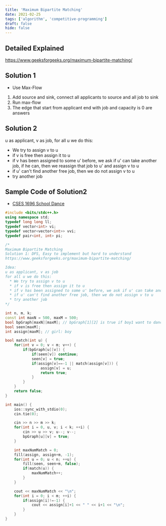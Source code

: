 ```yaml
---
title: 'Maximum Bipartite Matching'
date: 2021-02-25
tags: ['algorithm', 'competitive-programming']
draft: false
hide: false
---
```


## Detailed Explained
https://www.geeksforgeeks.org/maximum-bipartite-matching/

## Solution 1
* Use Max-Flow
1. Add source and sink, connect all applicants to source and all job to sink
2. Run max-flow
3. The edge that start from applicant end with job and capacity is 0 are answers

## Solution 2
u as applicant, v as job, for all u we do this:
* We try to assign v to u
* if v is free then assign it to u
* if v has been assigned to some u' before, we ask if u' can take another job, if he can, then we reassign that job to u' and assign v to u
* if u' can't find another free job, then we do not assign v to u
* try another job

## Sample Code of Solution2
* [CSES 1696 School Dance](https://cses.fi/problemset/task/1696/)
``` cpp
#include <bits/stdc++.h>
using namespace std;
typedef long long ll;
typedef vector<int> vi;
typedef vector<vector<int>> vvi;
typedef pair<int, int> pi;

/*
Maximum Bipartite Matching
Solution 1: DFS, Easy to implement but hard to understand
https://www.geeksforgeeks.org/maximum-bipartite-matching/

Idea:
u as applicant, v as job
for all u we do this:
  * We try to assign v to u
  * if v is free then assign it to u
  * if v has been assigned to some u' before, we ask if u' can take another job, if he can, then we reassign that job to u' and assign v to u
  * if u' can't find another free job, then we do not assign v to u
  * try another job
*/

int n, m, k;
const int maxN = 500, maxM = 500;
bool bpGraph[maxN][maxM]; // bpGraph[1][2] is true if boy1 want to dance with girl2
bool seen[maxM];
int assign[maxM]; // girl: boy

bool match(int u) {
    for(int v = 0; v < m; v++) {
        if(bpGraph[u][v]) {
            if(seen[v]) continue;
            seen[v] = true;
            if(assign[v]==-1 || match(assign[v])) {
                assign[v] = u;
                return true;
            }
        }
    }
    return false;
}

int main() {
    ios::sync_with_stdio(0); 
    cin.tie(0);

    cin >> n >> m >> k;
    for(int i = 0, u, v; i < k; ++i) {
        cin >> u >> v; u--; v--;
        bpGraph[u][v] = true;
    }

    int maxNumMatch = 0;
    fill(assign, assign+m, -1);
    for(int u = 0; u < n; ++u) {
        fill(seen, seen+m, false);
        if(match(u)) {
            maxNumMatch++;
        }
    } 

    cout << maxNumMatch << "\n";
    for(int i = 0; i < m; ++i) {
        if(assign[i]!=-1) {
            cout << assign[i]+1 << " " << i+1 << "\n";
        }
    }
}
```